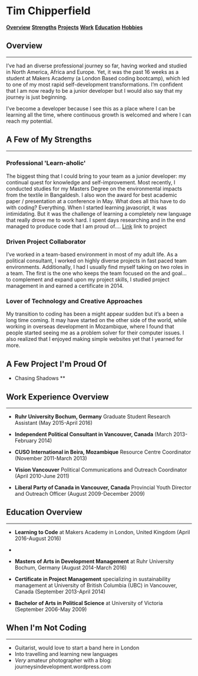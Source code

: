 # Tim Chipperfield


[**Overview**](#Overview)
[**Strengths**](#A-Few-of-My-Strengths)
[**Projects**](#education)
[**Work**](#work)
[**Education**](#education)
[**Hobbies**](#play)


## Overview
***
I’ve had an diverse professional journey so far, having worked and studied in North America, Africa and Europe.  Yet, it was the past 16 weeks as a student at Makers Academy (a London Based coding bootcamp), which led to one of my most rapid self-development transformations.  I’m confident that I am now ready to be a junior developer but I would also say that my journey is just beginning.

I’ve become a developer because I see this as a place where I can be learning all the time, where continuous growth is welcomed and where I can reach my potential.

## A Few of My Strengths
***

### Professional 'Learn-aholic'

The biggest thing that I could bring to your team as a junior developer: my continual quest for knowledge and self-improvement. Most recently, I conducted studies for my Masters Degree on the environmental impacts from the textile in Bangaldesh. I also won the award for best academic paper / presentation at a conference in May. What does all this have to do with coding? Everything. When I started learning javascript, it was intimidating. But it was the challenge of  learning a completely new language that really drove me to work hard. I spent days researching and in the end managed to produce code that I am proud of.... [Link](http://) link to project

### Driven Project Collaborator

I’ve worked in a team-based environment in most of my adult life. As a political consultant, I worked on highly diverse projects in fast paced team environments. Additionally, I had I usually find myself taking on two roles in a team. The first is the one who keeps the team focused on the and goal… to complement and expand upon my project skills, I studied project management in and earned a certificate in 2014.

### Lover of Technology and Creative Approaches

My transition to coding has been a might appear sudden but it’s a been a long time coming. It may have started on the other side of the world, while working in overseas development in Mozambique, where I found that people started seeing me as a problem solver for their computer issues. I also realized that I enjoyed making simple websites yet that I yearned for more.

## A Few Project I'm Proud Of

* Chasing Shadows
**  



## Work Experience Overview
***
* **Ruhr University Bochum, Germany** Graduate Student Research Assistant (May 2015-April 2016)

* **Independent Political Consultant in Vancouver, Canada** (March 2013-February 2014)

* **CUSO International in Beira, Mozambique** Resource Centre Coordinator (November 2011-March 2013)

* **Vision Vancouver** Political Communications and Outreach Coordinator (April 2010-June 2011)

* **Liberal Party of Canada in Vancouver, Canada** Provincial Youth Director and Outreach Officer (August 2009-December 2009)

## Education Overview
---

* **Learning to Code** at Makers Academy in London, United Kingdom (April 2016-August 2016)
*
* **Masters of Arts in Development Management** at Ruhr University Bochum, Germany (August 2014-March 2016)

* **Certificate in Project Management** specializing in sustainability management at University of British Columbia (UBC) in Vancouver, Canada (September 2013-April 2014)

* **Bachelor of Arts in Political Science** at University of Victoria (September 2006-May 2009)

## When I'm Not Coding
___
* Guitarist, would love to start a band here in London
* Into travelling and learning new languages
* *Very* amateur photographer with a blog: journeysindevelopment.wordpress.com
